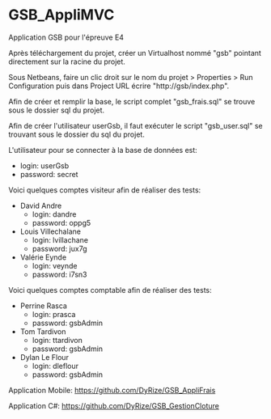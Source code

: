 # GSB_AppliMVC
Application GSB pour l'épreuve E4

Après téléchargement du projet, créer un Virtualhost nommé "gsb" pointant directement sur la racine du projet.

Sous Netbeans, faire un clic droit sur le nom du projet > Properties > Run Configuration puis dans Project URL écrire "http://gsb/index.php".

Afin de créer et remplir la base, le script complet "gsb_frais.sql" se trouve sous le dossier sql du projet.

Afin de créer l'utilisateur userGsb, il faut exécuter le script "gsb_user.sql" se trouvant sous le dossier du sql du projet.

L'utilisateur pour se connecter à la base de données est:
  - login: userGsb
  - password: secret

Voici quelques comptes visiteur afin de réaliser des tests:
  - David Andre
    - login: dandre
    - password: oppg5
  - Louis Villechalane
    - login: lvillachane
    - password: jux7g
  - Valérie Eynde
    - login: veynde
    - password: i7sn3
    
Voici quelques comptes comptable afin de réaliser des tests:
  - Perrine Rasca
    - login: prasca
    - password: gsbAdmin
  - Tom Tardivon
    - login: ttardivon
    - password: gsbAdmin
  - Dylan Le Flour
    - login: dleflour
    - password: gsbAdmin

Application Mobile: https://github.com/DyRize/GSB_AppliFrais

Application C#: https://github.com/DyRize/GSB_GestionCloture
